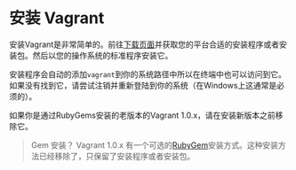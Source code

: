 
# 安装 Vagrant
安装Vagrant是非常简单的。前往[下载页面][1]并获取您的平台合适的安装程序或者安装包。然后以您的操作系统的标准程序安装它。

安装程序会自动的添加`vagrant`到你的系统路径中所以在终端中也可以访问到它。如果没有找到它，请尝试注销并重新登陆到你的系统（在Windows上这通常是必须的）。

如果你是通过RubyGems安装的老版本的Vagrant 1.0.x，请在安装新版本之前移除它。

> Gem 安装？
> Vagrant 1.0.x 有一个可选的[RubyGem][2]安装方式。这种安装方法已经移除了，只保留了安装程序或者安装包。

[1]: http://www.vagrantup.com/downloads
[2]: http://en.wikipedia.org/wiki/RubyGems
